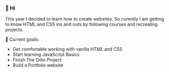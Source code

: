 ### 👋 Hi 

<!--
**GretaRa/GretaRa** is a ✨ _special_ ✨ repository because its `README.md` (this file) appears on your GitHub profile.

Here are some ideas to get you started:

- 🔭 I’m currently working on ...
- 🌱 I’m currently learning ...
- 👯 I’m looking to collaborate on ...
- 🤔 I’m looking for help with ...
- 💬 Ask me about ...
- 📫 How to reach me: ...
- 😄 Pronouns: ...
- ⚡ Fun fact: ...
-->
This year I decided to learn how to create websites. So curently I am getting to know HTML and CSS ins and outs by following courses and recreating projects. 

🌱 Current goals:
- Get comfortable working with vanilla HTML and CSS
- Start learning JavaScript Basics
- Finish The Odin Project 
- Build a Portfolio website
